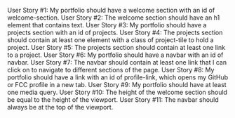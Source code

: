 User Story #1: My portfolio should have a welcome section with an id of welcome-section.
User Story #2: The welcome section should have an h1 element that contains text.
User Story #3: My portfolio should have a projects section with an id of projects.
User Story #4: The projects section should contain at least one element with a class of project-tile to hold a project.
User Story #5: The projects section should contain at least one link to a project.
User Story #6: My portfolio should have a navbar with an id of navbar.
User Story #7: The navbar should contain at least one link that I can click on to navigate to different sections of the page.
User Story #8: My portfolio should have a link with an id of profile-link, which opens my GitHub or FCC profile in a new tab.
User Story #9: My portfolio should have at least one media query.
User Story #10: The height of the welcome section should be equal to the height of the viewport.
User Story #11: The navbar should always be at the top of the viewport.